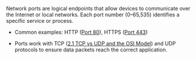 Network ports are logical endpoints that allow devices to communicate over the Internet or local networks. Each port number (0–65,535) identifies a specific service or process. 

- Common examples: HTTP ([Port 80](../6%20Top%2025%20Ports%20-%20Detailed%20Explanations%20and%20Best%20Practices/6.1%20Web%20and%20HTTP-S%20Related%20Ports/Port%2080%20HTTP.md)), HTTPS ([Port 443](../6%20Top%2025%20Ports%20-%20Detailed%20Explanations%20and%20Best%20Practices/6.1%20Web%20and%20HTTP-S%20Related%20Ports/Port%20443%20HTTPS.md))

- Ports work with TCP ([2.1 TCP vs UDP and the OSI Model](../2%20Fundamental%20Concepts%20and%20Threat%20Landscape/2.1%20TCP%20vs%20UDP%20and%20the%20OSI%20Model.md)) and UDP protocols to ensure data packets reach the correct application.